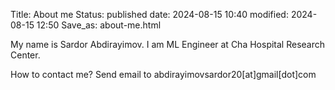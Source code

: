 Title: About me
Status: published
date: 2024-08-15 10:40
modified: 2024-08-15 12:50
Save_as: about-me.html

My name is Sardor Abdirayimov.
I am ML Engineer at Cha Hospital Research Center.

How to contact me? Send email to abdirayimovsardor20[at]gmail[dot]com
